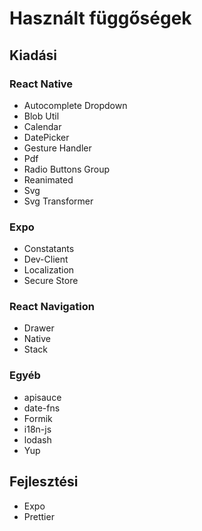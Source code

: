 # Használt függőségek

## Kiadási

### React Native
- Autocomplete Dropdown
- Blob Util
- Calendar
- DatePicker
- Gesture Handler
- Pdf
- Radio Buttons Group
- Reanimated
- Svg
- Svg Transformer

### Expo
- Constatants
- Dev-Client
- Localization
- Secure Store

### React Navigation
- Drawer
- Native
- Stack

### Egyéb
- apisauce
- date-fns
- Formik
- i18n-js
- lodash
- Yup

## Fejlesztési
- Expo
- Prettier
